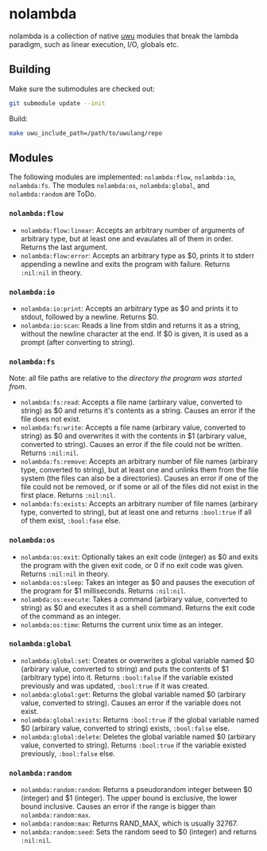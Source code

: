 # nolambda
nolambda is a collection of native [uwu](https://github.com/EliasFleckenstein03/uwulang) modules that break the lambda paradigm, such as linear execution, I/O, globals etc.

## Building

Make sure the submodules are checked out:

```sh
git submodule update --init
```

Build:

```sh
make uwu_include_path=/path/to/uwulang/repo
```

## Modules

The following modules are implemented: `nolambda:flow`, `nolambda:io`, `nolambda:fs`. The modules `nolambda:os`, `nolambda:global`, and `nolambda:random` are ToDo.

### `nolambda:flow`

- `nolambda:flow:linear`: Accepts an arbitrary number of arguments of arbitrary type, but at least one and evaulates all of them in order. Returns the last argument.
- `nolambda:flow:error`: Accepts an arbitrary type as $0, prints it to stderr appending a newline and exits the program with failure. Returns `:nil:nil` in theory.

### `nolambda:io`

- `nolambda:io:print`: Accepts an arbitrary type as $0 and prints it to stdout, followed by a newline. Returns $0.
- `nolambda:io:scan`: Reads a line from stdin and returns it as a string, without the newline character at the end. If $0 is given, it is used as a prompt (after converting to string).

### `nolambda:fs`

Note: all file paths are relative to the _directory the program was started from_.

- `nolambda:fs:read`: Accepts a file name (arbirary value, converted to string) as $0 and returns it's contents as a string. Causes an error if the file does not exist.
- `nolambda:fs:write`: Accepts a file name (arbirary value, converted to string) as $0 and overwrites it with the contents in $1 (arbirary value, converted to string). Causes an error if the file could not be written. Returns `:nil:nil`.
- `nolambda:fs:remove`: Accepts an arbitrary number of file names (arbirary type, converted to string), but at least one and unlinks them from the file system (the files can also be a directories). Causes an error if one of the file could not be removed, or if some or all of the files did not exist in the first place. Returns `:nil:nil`.
- `nolambda:fs:exists`: Accepts an arbitrary number of file names (arbirary type, converted to string), but at least one and returns `:bool:true` if all of them exist, `:bool:fase` else.

### `nolambda:os`

- `nolambda:os:exit`: Optionally takes an exit code (integer) as $0 and exits the program with the given exit code, or 0 if no exit code was given. Returns `:nil:nil` in theory.
- `nolambda:os:sleep`: Takes an integer as $0 and pauses the execution of the program for $1 milliseconds. Returns `:nil:nil`.
- `nolambda:os:execute`: Takes a command (arbirary value, converted to string) as $0 and executes it as a shell command. Returns the exit code of the command as an integer.
- `nolambda:os:time`: Returns the current unix time as an integer.

### `nolambda:global`

- `nolambda:global:set`: Creates or overwrites a global variable named $0 (arbirary value, converted to string) and puts the contents of $1 (arbitrary type) into it. Returns `:bool:false` if the variable existed previously and was updated, `:bool:true` if it was created.
- `nolambda:global:get`: Returns the global variable named $0 (arbirary value, converted to string). Causes an error if the variable does not exist.
- `nolambda:global:exists`: Returns `:bool:true` if the global variable named $0 (arbirary value, converted to string) exists, `:bool:false` else.
- `nolambda:global:delete`: Deletes the global variable named $0 (arbirary value, converted to string). Returns `:bool:true` if the variable existed previously, `:bool:false` else.

### `nolambda:random`

- `nolambda:random:random`: Returns a pseudorandom integer between $0 (integer) and $1 (integer). The upper bound is exclusive, the lower bound inclusive. Causes an error if the range is bigger than `nolambda:random:max`.
- `nolambda:random:max`: Returns RAND_MAX, which is usually 32767.
- `nolambda:random:seed`: Sets the random seed to $0 (integer) and returns `:nil:nil`.
